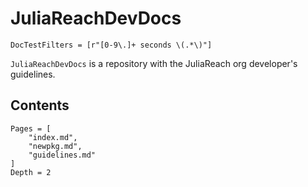# JuliaReachDevDocs

```@meta
DocTestFilters = [r"[0-9\.]+ seconds \(.*\)"]
```

`JuliaReachDevDocs` is a repository with the JuliaReach org developer's guidelines.

## Contents

```@contents
Pages = [
    "index.md",
    "newpkg.md",
    "guidelines.md"
]
Depth = 2
```
